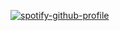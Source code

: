[![spotify-github-profile](https://spotify-github-profile.kittinanx.com/api/view?uid=6ee6c3uiykzyf00n8qqgt3t8m&cover_image=true&theme=natemoo-re&show_offline=true&background_color=b19e74&interchange=true&bar_color=110f0b&bar_color_cover=false)](https://github.com/kittinan/spotify-github-profile)
